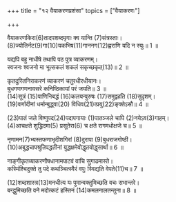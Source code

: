 +++
title = "१२ वैयाकरणप्रशंसा"
topics = ["वैयाकरणः"]

+++
  
वैयाकरणकिरा(6)तादपशब्दमृगाः क्व यान्ति (7)संत्रस्ताः।  
(8)ज्योतिर्नट(9)गा(10)यकभिष(11)गाननग(12)ह्वराणि यदि न स्युः॥ 1 ॥  
  
[^6]: भिल्लः.

[^7]: भीताः.

[^8]: गणकाः.

[^9]: नाट्यकाराः.

[^10]: जाराः.

[^11]: वैद्याः.

[^12]: गुहाः.

यद्यपि बहु नाधीषे तथापि पठ पुत्र व्याकरणम्।  
स्वजनः श्वजनो मा भूत्सकलं शकलं सकृच्छकृत्(13)॥ 2 ॥  
  
[^13]: विष्ठा.

कृतदुरितनिराकरणं व्याकरणं चतुरधीरधीयानः।  
बुधगणगणनावसरे कनिष्ठिकायां परं जयति॥ 3 ॥  
(14)सूत्रं (15)पाणिनिबद्धं (16)कलयन्पुरुषः (17)समुद्वहति (18)सुदृशम्।  
(19)वर्णादीनां धर्मान्बुद्ध्वा(20) विधिव(21)त्प्रयु(22)ङ्क्तेऽसौ॥ 4 ॥  
  
[^14]: व्याकरणसूत्रम्; [पक्षे] कङ्कणम्.

[^15]: पाणिनिना बद्धं चरितम्; [पक्षे] पाणौ हस्ते निबद्धम्. विवाहकाले सूत्रनिर्मिते कङ्कणे वधूवरयोर्हस्तयोर्बध्नन्तीति प्रसिद्धिः.

[^16]: अर्थज्ञानपूर्वकं विचारयन्; [पक्षे] धारयन्.

[^17]: सम्यग्धारयति; [पक्षे] सम्यगुद्वहति. पाणिग्रहणपूर्वकं स्वीकरोतीत्यर्थः.

[^18]: शोभनां दृष्टिम्. शुद्धाशुद्धविवेचनशक्तिमित्यर्थः; [पक्षे] शोभना दृग्यस्या एतादृशीं स्त्रियम्.

[^19]: अकारप्रभृतिवर्णादीनाम्; [पक्षे] ब्राह्मणवर्णादीनाम्.

[^20]: ज्ञात्वा.

[^21]: यथाशास्त्रम्.

[^22]: प्रयोगं करोति; [पक्षे] योजयति.

(23)पातं जले विष्णुपद(24)पदापगायाः (1)पातञ्जले चापि (2)नयेऽव(3)गाहम्।  
(4)आचक्षते शुद्धिदमा(5) प्रसूतेरा(6) च क्षते रागमधोक्षजे च॥ 5 ॥  
  
[^23]: पतनम्.

[^24]: गङ्गायाः.

[^1]: पतञ्जलिनिर्मिते.

[^2]: व्याकरणशास्त्रे.

[^3]: मज्जनम्; [पक्षे] अभ्यासम्.

[^4]: वदन्ति.

[^5]: जननादारभ्य.

[^6]: मरणान्तं च.

नृणामन(7)भ्यस्तफणाभृदीशगिरां (8)दुरापा (9)बुधराजगोष्ठी।  
(10)अबुद्धचापश्रुतिपद्धतीनां युद्धक्षमेवोद्धृतयोद्धृसार्था॥ 6 ॥  
  
[^7]: अनधीतमहाभाष्याणाम्.

[^8]: दुष्प्रापा.

[^9]: पण्डितराजसभा.

[^10]: अज्ञातधनुर्वेदमार्गाणाम्.

नाङ्गीकृतव्याकरणौषधानामपाटवं वाचि सुगाढमास्ते।  
कस्मिंश्चिदुक्ते तु पदे कथञ्चित्स्वैरं वपुः स्विद्यति वेपते(11)च॥ 7 ॥  
  
[^11]: कम्पते.

(12)शब्दशास्त्र(13)मनधीत्य यः पुमान्वक्तुमिच्छति वचः सभान्तरे।  
बन्द्धुमिच्छति वने मदोत्कटं हस्तिनं (14)कमलनालतन्तुना॥ 8 ॥  
  
[^12]: व्याकरणम्.

[^13]: अध्ययनमकृत्वा.

[^14]: बिसतन्तुना.

